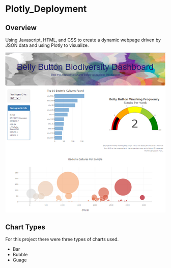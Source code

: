 # Plotly_Deployment

## Overview
Using Javascript, HTML, and CSS to create a dynamic webpage driven by JSON data and using Plotly to visualize. 

![page](/static/images/page_snap.PNG)

## Chart Types
For this project there were three types of charts used.
 - Bar
 - Bubble
 - Guage
 
